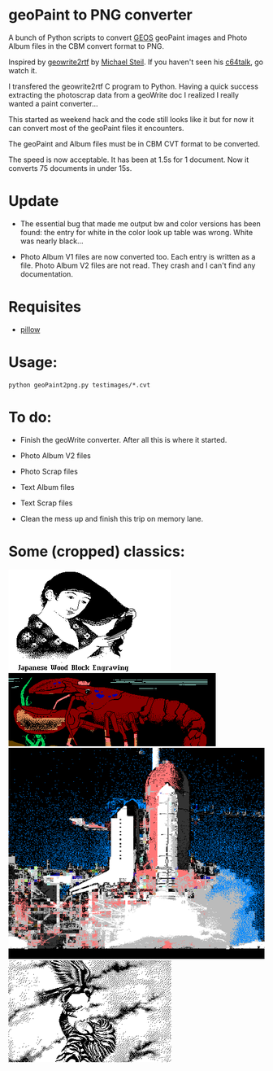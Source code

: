 # geoPaint to PNG converter

A bunch of Python scripts to convert [GEOS](https://www.c64-wiki.de/index.php/GEOS) geoPaint images and Photo Album files in the CBM convert format to PNG.


Inspired by [geowrite2rtf](https://github.com/mist64/geowrite2rtf) by [Michael Steil](http://www.pagetable.com/). If you haven't seen his  [c64talk](https://www.youtube.com/watch?v=ZsRRCnque2E), go watch it.

I transfered the geowrite2rtf C program to Python. Having a quick success extracting the photoscrap data from a geoWrite doc I realized I really wanted a paint converter...

This started as weekend hack and the code still looks like it but for now it can convert most of the geoPaint files it encounters.

The geoPaint and Album files must be in CBM CVT format to be converted.

The speed is now acceptable. It has been at 1.5s for 1 document. Now it converts 75 documents in under 15s.


# Update

+ The essential bug that made me output bw and color versions has been found: the entry for white in the color look up table was wrong. White was nearly black...

+ Photo Album V1 files are now converted too. Each entry is written as a file. Photo Album V2 files are not read. They crash and I can't find any documentation.

# Requisites
+ [pillow](https://github.com/python-pillow/Pillow)

# Usage:
```
python geoPaint2png.py testimages/*.cvt
```

# To do:

+ Finish the geoWrite converter. After all this is where it started.

+ Photo Album V2 files

+ Photo Scrap files

+ Text Album files

+ Text Scrap files

+ Clean the mess up and finish this trip on memory lane.


# Some (cropped) classics:
![Woodblock](./images/Woodblock.png?raw=true)
![Lobster](./images/Lobster.png?raw=true)
![Shuttlelaunch](./images/Shuttlelaunch_col.png?raw=true)
![Zebragirl](./images/ZEBRAGIRL_bw.png?raw=true)
